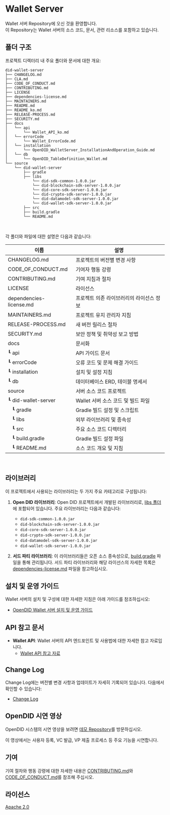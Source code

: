 Wallet Server
==

Wallet 서버 Repository에 오신 것을 환영합니다. <br>
이 Repository는 Wallet 서버의 소스 코드, 문서, 관련 리소스를 포함하고 있습니다.

## 폴더 구조
프로젝트 디렉터리 내 주요 폴더와 문서에 대한 개요:

```
did-wallet-server
├── CHANGELOG.md
├── CLA.md
├── CODE_OF_CONDUCT.md
├── CONTRIBUTING.md
├── LICENSE
├── dependencies-license.md
├── MAINTAINERS.md
├── README.md
├── README_ko.md
├── RELEASE-PROCESS.md
├── SECURITY.md
├── docs
│   └── api
│       └── Wallet_API_ko.md
│   └── errorCode
│       └── Wallet_ErrorCode.md
│   └── installation
│       └── OpenDID_WalletServer_InstallationAndOperation_Guide.md
│   └── db
│       └── OpenDID_TableDefinition_Wallet.md
└── source
    └── did-wallet-server
        ├── gradle
        ├── libs
            └── did-sdk-common-1.0.0.jar
            └── did-blockchain-sdk-server-1.0.0.jar
            └── did-core-sdk-server-1.0.0.jar
            └── did-crypto-sdk-server-1.0.0.jar
            └── did-datamodel-sdk-server-1.0.0.jar
            └── did-wallet-sdk-server-1.0.0.jar
        ├── src
        ├── build.gradle
        └── README.md
```

<br/>

각 폴더와 파일에 대한 설명은 다음과 같습니다:

| 이름                               | 설명                      |
|----------------------------------|-------------------------|
| CHANGELOG.md                     | 프로젝트의 버전별 변경 사항         |
| CODE_OF_CONDUCT.md               | 기여자 행동 강령               |
| CONTRIBUTING.md                  | 기여 지침과 절차               |
| LICENSE                          | 라이선스                    |
| dependencies-license.md          | 프로젝트 의존 라이브러리의 라이선스 정보  |
| MAINTAINERS.md                   | 프로젝트 유지 관리자 지침          |
| RELEASE-PROCESS.md               | 새 버전 릴리스 절차             |
| SECURITY.md                      | 보안 정책 및 취약성 보고 방법       |
| docs                             | 문서화                     |
| ┖ api                            | API 가이드 문서              |
| ┖ errorCode                      | 오류 코드 및 문제 해결 가이드       |
| ┖ installation                   | 설치 및 설정 지침              |
| ┖ db                             | 데이터베이스 ERD, 테이블 명세서     |
| source                           | 서버 소스 코드 프로젝트           |
| ┖ did-wallet-server              | Wallet 서버 소스 코드 및 빌드 파일 |
| &nbsp;&nbsp;&nbsp;┖ gradle       | Gradle 빌드 설정 및 스크립트     |
| &nbsp;&nbsp;&nbsp;┖ libs         | 외부 라이브러리 및 종속성          |
| &nbsp;&nbsp;&nbsp;┖ src          | 주요 소스 코드 디렉터리           |
| &nbsp;&nbsp;&nbsp;┖ build.gradle | Gradle 빌드 설정 파일         |
| &nbsp;&nbsp;&nbsp;┖ README.md    | 소스 코드 개요 및 지침           |

<br/>


## 라이브러리

이 프로젝트에서 사용되는 라이브러리는 두 가지 주요 카테고리로 구성됩니다:

1. **Open DID 라이브러리**: Open DID 프로젝트에서 개발된 라이브러리로, [libs 폴더](source/did-wallet-server/libs)에 포함되어 있습니다. 주요 라이브러리는 다음과 같습니다:

    - `did-sdk-common-1.0.0.jar`
    - `did-blockchain-sdk-server-1.0.0.jar`
    - `did-core-sdk-server-1.0.0.jar`
    - `did-crypto-sdk-server-1.0.0.jar`
    - `did-datamodel-sdk-server-1.0.0.jar`
    - `did-wallet-sdk-server-1.0.0.jar`

2. **서드 파티 라이브러리**: 이 라이브러리들은 오픈 소스 종속성으로, [build.gradle](source/did-wallet-server/build.gradle) 파일을 통해 관리됩니다. 서드 파티 라이브러리와 해당 라이선스의 자세한 목록은 [dependencies-license.md](dependencies-license.md) 파일을 참고하십시오.

## 설치 및 운영 가이드

Wallet 서버의 설치 및 구성에 대한 자세한 지침은 아래 가이드를 참조하십시오:
- [OpenDID Wallet 서버 설치 및 운영 가이드](docs/installation/OpenDID_WalletServer_InstallationAndOperation_Guide.md)

## API 참고 문서

- **Wallet API**: Wallet 서버의 API 엔드포인트 및 사용법에 대한 자세한 참고 자료입니다.
    - [Wallet API 참고 자료](docs/api/Wallet_API_ko.md)

## Change Log

Change Log에는 버전별 변경 사항과 업데이트가 자세히 기록되어 있습니다. 다음에서 확인할 수 있습니다:
- [Change Log](CHANGELOG.md)

## OpenDID 시연 영상

OpenDID 시스템의 시연 영상을 보려면 [데모 Repository](https://github.com/OmniOneID/did-demo-server)를 방문하십시오. <br>

이 영상에서는 사용자 등록, VC 발급, VP 제출 프로세스 등 주요 기능을 시연합니다.

## 기여

기여 절차와 행동 강령에 대한 자세한 내용은 [CONTRIBUTING.md](CONTRIBUTING.md)와 [CODE_OF_CONDUCT.md](CODE_OF_CONDUCT.md)를 참조해 주십시오.

## 라이선스
[Apache 2.0](LICENSE)
